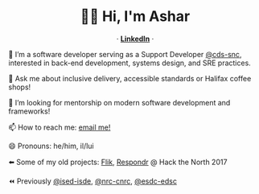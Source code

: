 <p align="center">
  <h1 align="center">👋🏽 Hi, I'm Ashar</h1>
  <p align="center">
  &middot;
    <a href="https://www.linkedin.com/in/asharsahmed/"><strong>LinkedIn</strong></a>
  &middot;
  </p>
</p>

🔭  I’m a software developer serving as a Support Developer [@cds-snc](https://github.com/cds-snc), interested in back-end development, systems design, and SRE practices.

💬 Ask me about inclusive delivery, accessible standards or Halifax coffee shops!

🤔 I’m looking for mentorship on modern software development and frameworks!

📫 How to reach me: [email me!](mailto:ashar@aahmed.ca)

😄 Pronouns: he/him, il/lui

⬅️ Some of my old projects: [Flik](https://flik.im/), [Respondr](https://devpost.com/software/respondr) @ Hack the North 2017

⏪ Previously [@ised-isde](https://github.com/ised-isde-canada), [@nrc-cnrc](https://github.com/nrc-cnrc), [@esdc-edsc](https://github.com/esdc-edsc)
<!--
**asharahmed/asharahmed** is a ✨ _special_ ✨ repository because its `README.md` (this file) appears on your GitHub profile.

Here are some ideas to get you started:

- 
-
- 👯 I’m looking to collaborate on ...
- 
- 
-
- 
- ⚡ Fun fact: ...
-->
